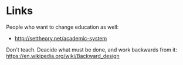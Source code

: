 # Links

People who want to change education as well:

- http://settheory.net/academic-system

Don't teach. Deacide what must be done, and work backwards from it: https://en.wikipedia.org/wiki/Backward_design
